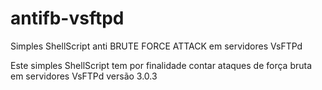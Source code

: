 # antifb-vsftpd
Simples ShellScript anti BRUTE FORCE ATTACK em servidores VsFTPd

Este simples ShellScript tem por finalidade contar ataques de força bruta em servidores VsFTPd versão 3.0.3
